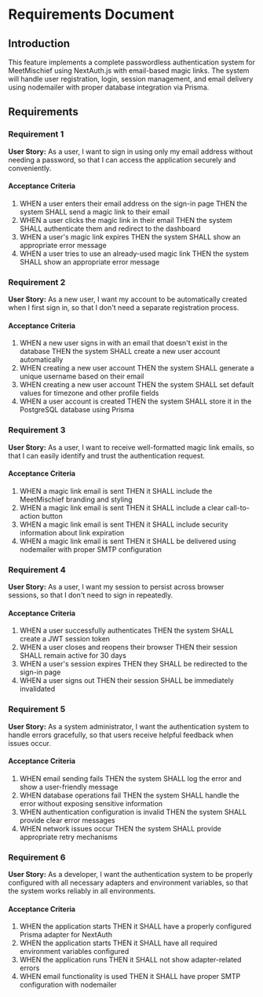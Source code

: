 # Requirements Document

## Introduction

This feature implements a complete passwordless authentication system for MeetMischief using NextAuth.js with email-based magic links. The system will handle user registration, login, session management, and email delivery using nodemailer with proper database integration via Prisma.

## Requirements

### Requirement 1

**User Story:** As a user, I want to sign in using only my email address without needing a password, so that I can access the application securely and conveniently.

#### Acceptance Criteria

1. WHEN a user enters their email address on the sign-in page THEN the system SHALL send a magic link to their email
2. WHEN a user clicks the magic link in their email THEN the system SHALL authenticate them and redirect to the dashboard
3. WHEN a user's magic link expires THEN the system SHALL show an appropriate error message
4. WHEN a user tries to use an already-used magic link THEN the system SHALL show an appropriate error message

### Requirement 2

**User Story:** As a new user, I want my account to be automatically created when I first sign in, so that I don't need a separate registration process.

#### Acceptance Criteria

1. WHEN a new user signs in with an email that doesn't exist in the database THEN the system SHALL create a new user account automatically
2. WHEN creating a new user account THEN the system SHALL generate a unique username based on their email
3. WHEN creating a new user account THEN the system SHALL set default values for timezone and other profile fields
4. WHEN a user account is created THEN the system SHALL store it in the PostgreSQL database using Prisma

### Requirement 3

**User Story:** As a user, I want to receive well-formatted magic link emails, so that I can easily identify and trust the authentication request.

#### Acceptance Criteria

1. WHEN a magic link email is sent THEN it SHALL include the MeetMischief branding and styling
2. WHEN a magic link email is sent THEN it SHALL include a clear call-to-action button
3. WHEN a magic link email is sent THEN it SHALL include security information about link expiration
4. WHEN a magic link email is sent THEN it SHALL be delivered using nodemailer with proper SMTP configuration

### Requirement 4

**User Story:** As a user, I want my session to persist across browser sessions, so that I don't need to sign in repeatedly.

#### Acceptance Criteria

1. WHEN a user successfully authenticates THEN the system SHALL create a JWT session token
2. WHEN a user closes and reopens their browser THEN their session SHALL remain active for 30 days
3. WHEN a user's session expires THEN they SHALL be redirected to the sign-in page
4. WHEN a user signs out THEN their session SHALL be immediately invalidated

### Requirement 5

**User Story:** As a system administrator, I want the authentication system to handle errors gracefully, so that users receive helpful feedback when issues occur.

#### Acceptance Criteria

1. WHEN email sending fails THEN the system SHALL log the error and show a user-friendly message
2. WHEN database operations fail THEN the system SHALL handle the error without exposing sensitive information
3. WHEN authentication configuration is invalid THEN the system SHALL provide clear error messages
4. WHEN network issues occur THEN the system SHALL provide appropriate retry mechanisms

### Requirement 6

**User Story:** As a developer, I want the authentication system to be properly configured with all necessary adapters and environment variables, so that the system works reliably in all environments.

#### Acceptance Criteria

1. WHEN the application starts THEN it SHALL have a properly configured Prisma adapter for NextAuth
2. WHEN the application starts THEN it SHALL have all required environment variables configured
3. WHEN the application runs THEN it SHALL not show adapter-related errors
4. WHEN email functionality is used THEN it SHALL have proper SMTP configuration with nodemailer